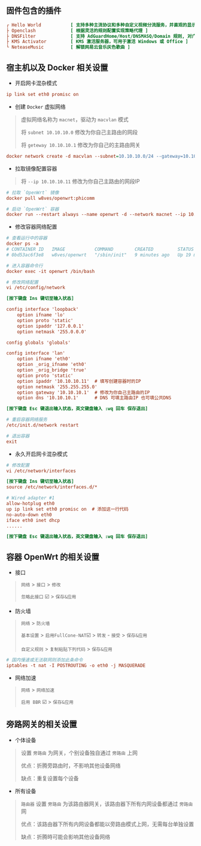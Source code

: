 
## 固件包含的插件
```ini
┌ Hello World           [ 支持多种主流协议和多种自定义视频分流服务，并直观的显示节点信息 ]  
├ Openclash             [ 根据灵活的规则配置实现策略代理 ]
├ DNSFilter             [ 支持 AdGuardHome/Host/DNSMASQ/Domain 规则, 对广告进行过滤 ]
├ KMS Activator         [ KMS 激活服务器，可用于激活 Windows 或 Office ]  
└ NeteaseMusic          [ 解锁网易云音乐灰色歌曲 ]
```




## 宿主机以及 Docker 相关设置
- 开启网卡混杂模式
```ini
ip link set eth0 promisc on
```
- 创建 `Docker` 虚拟网络  

> 虚拟网络名称为 `macnet`，驱动为 `macvlan` 模式  
> 
> 将 `subnet 10.10.10.0`  修改为你自己主路由的网段  
> 
> 将 `geteway 10.10.10.1` 修改为你自己的主路由网关
```ini
docker network create -d macvlan --subnet=10.10.10.0/24 --gateway=10.10.10.1 -o parent=eth0 macnet
```

- 拉取镜像配置容器
> 将 `--ip 10.10.10.11` 修改为你自己主路由的网段IP
```ini
# 拉取 `OpenWrt` 镜像
docker pull w8ves/openwrt:phicomm

# 启动 `OpenWrt` 容器
docker run --restart always --name openwrt -d --network macnet --ip 10.10.10.11 --privileged w8ves/openwrt:phicomm /sbin/init
```

- 修改容器网络配置
```ini
# 查看运行中的容器
docker ps -a
# CONTAINER ID   IMAGE           COMMAND        CREATED         STATUS        PORTS     NAMES
# 0bd53ac6f3e8   w8ves/openwrt   "/sbin/init"   9 minutes ago   Up 19 minutes           openwrt

# 进入容器命令行
docker exec -it openwrt /bin/bash

# 修改网络配置
vi /etc/config/network
```
```ini
[按下键盘 Ins 键切至输入状态]

config interface 'loopback'
	option ifname 'lo'
	option proto 'static'
	option ipaddr '127.0.0.1'
	option netmask '255.0.0.0'

config globals 'globals'

config interface 'lan'
	option ifname 'eth0'
	option _orig_ifname 'eth0'
	option _orig_bridge 'true'
	option proto 'static'
	option ipaddr '10.10.10.11'  # 填写创建容器时的IP
	option netmask '255.255.255.0'
	option gateway '10.10.10.1'  # 修改为你自己主路由的IP
	option dns '10.10.10.1'      # DNS 可填主路由IP 也可填公共DNS

[按下键盘 Esc 键退出输入状态，英文键盘输入 :wq 回车 保存退出]
```
```ini
# 重启容器网络服务
/etc/init.d/network restart

# 退出容器
exit
```

- 永久开启网卡混杂模式
```ini
# 修改配置
vi /etc/network/interfaces
```
```ini
[按下键盘 Ins 键切至输入状态]
source /etc/network/interfaces.d/*

# Wired adapter #1
allow-hotplug eth0
up ip link set eth0 promisc on  # 添加这一行代码
no-auto-down eth0
iface eth0 inet dhcp
......

[按下键盘 Esc 键退出输入状态，英文键盘输入 :wq 回车 保存退出]
```

## 容器 OpenWrt 的相关设置

- 接口

> `网络` > `接口` > `修改`  
> 
> `忽略此接口` ☑️ > `保存&应用` 

- 防火墙

> `网络` > `防火墙`  
> 
> `基本设置` > `启用FullCone-NAT`☑️ > `转发` - `接受`  > `保存&应用`  
> 
>  `自定义规则` >  `复制粘贴下列代码` > `保存&应用` 
```ini
# 国内慢速或无法联网则添加此条命令
iptables -t nat -I POSTROUTING -o eth0 -j MASQUERADE
```

- 网络加速

> `网络` > `网络加速`  
> 
> `启用 BBR` ☑️ > `保存&应用` 


## 旁路网关的相关设置

- 个体设备 

> 设置 `旁路由` 为网关，个别设备独自通过 `旁路由` 上网
> 
> 优点：折腾旁路由时，不影响其他设备网络  
> 
> 缺点：重复设置每个设备  

- 所有设备 

>  `路由器` 设置 `旁路由` 为该路由器网关，该路由器下所有内网设备都通过 `旁路由` 网
> 
> 优点：该路由器下所有内网设备都能以旁路由模式上网，无需每台单独设置
> 
> 缺点：折腾時可能会影响其他设备网络
